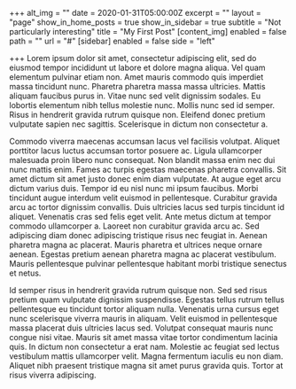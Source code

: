 +++
alt_img = ""
date = 2020-01-31T05:00:00Z
excerpt = ""
layout = "page"
show_in_home_posts = true
show_in_sidebar = true
subtitle = "Not particularly interesting"
title = "My First Post"
[content_img]
enabled = false
path = ""
url = "#"
[sidebar]
enabled = false
side = "left"

+++
Lorem ipsum dolor sit amet, consectetur adipiscing elit, sed do eiusmod tempor incididunt ut labore et dolore magna aliqua. Vel quam elementum pulvinar etiam non. Amet mauris commodo quis imperdiet massa tincidunt nunc. Pharetra pharetra massa massa ultricies. Mattis aliquam faucibus purus in. Vitae nunc sed velit dignissim sodales. Eu lobortis elementum nibh tellus molestie nunc. Mollis nunc sed id semper. Risus in hendrerit gravida rutrum quisque non. Eleifend donec pretium vulputate sapien nec sagittis. Scelerisque in dictum non consectetur a.

Commodo viverra maecenas accumsan lacus vel facilisis volutpat. Aliquet porttitor lacus luctus accumsan tortor posuere ac. Ligula ullamcorper malesuada proin libero nunc consequat. Non blandit massa enim nec dui nunc mattis enim. Fames ac turpis egestas maecenas pharetra convallis. Sit amet dictum sit amet justo donec enim diam vulputate. At augue eget arcu dictum varius duis. Tempor id eu nisl nunc mi ipsum faucibus. Morbi tincidunt augue interdum velit euismod in pellentesque. Curabitur gravida arcu ac tortor dignissim convallis. Duis ultricies lacus sed turpis tincidunt id aliquet. Venenatis cras sed felis eget velit. Ante metus dictum at tempor commodo ullamcorper a. Laoreet non curabitur gravida arcu ac. Sed adipiscing diam donec adipiscing tristique risus nec feugiat in. Aenean pharetra magna ac placerat. Mauris pharetra et ultrices neque ornare aenean. Egestas pretium aenean pharetra magna ac placerat vestibulum. Mauris pellentesque pulvinar pellentesque habitant morbi tristique senectus et netus.

Id semper risus in hendrerit gravida rutrum quisque non. Sed sed risus pretium quam vulputate dignissim suspendisse. Egestas tellus rutrum tellus pellentesque eu tincidunt tortor aliquam nulla. Venenatis urna cursus eget nunc scelerisque viverra mauris in aliquam. Velit euismod in pellentesque massa placerat duis ultricies lacus sed. Volutpat consequat mauris nunc congue nisi vitae. Mauris sit amet massa vitae tortor condimentum lacinia quis. In dictum non consectetur a erat nam. Molestie ac feugiat sed lectus vestibulum mattis ullamcorper velit. Magna fermentum iaculis eu non diam. Aliquet nibh praesent tristique magna sit amet purus gravida quis. Tortor at risus viverra adipiscing.